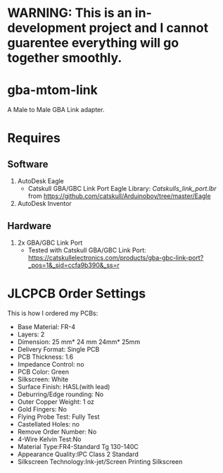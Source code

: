 # WARNING: This is an in-development project and I cannot guarentee everything will go together smoothly.

# gba-mtom-link
A Male to Male GBA Link adapter.

# Requires
## Software
1. AutoDesk Eagle
   - Catskull GBA/GBC Link Port Eagle Library: *Catskulls_link_port.lbr* from https://github.com/catskull/Arduinoboy/tree/master/Eagle
3. AutoDesk Inventor
## Hardware
1. 2x GBA/GBC Link Port
   - Tested with Catskull GBA/GBC Link Port: https://catskullelectronics.com/products/gba-gbc-link-port?_pos=1&_sid=ccfa9b390&_ss=r

# JLCPCB Order Settings
This is how I ordered my PCBs:
- Base Material: FR-4
- Layers: 2
- Dimension: 25 mm* 24 mm 24mm* 25mm
- Delivery Format: Single PCB
- PCB Thickness: 1.6
- Impedance Control: no
- PCB Color: Green
- Silkscreen: White
- Surface Finish: HASL(with lead)
- Deburring/Edge rounding: No
- Outer Copper Weight: 1 oz
- Gold Fingers: No
- Flying Probe Test: Fully Test
- Castellated Holes: no
- Remove Order Number: No
- 4-Wire Kelvin Test:No
- Material Type:FR4-Standard Tg 130-140C
- Appearance Quality:IPC Class 2 Standard
- Silkscreen Technology:Ink-jet/Screen Printing Silkscreen
